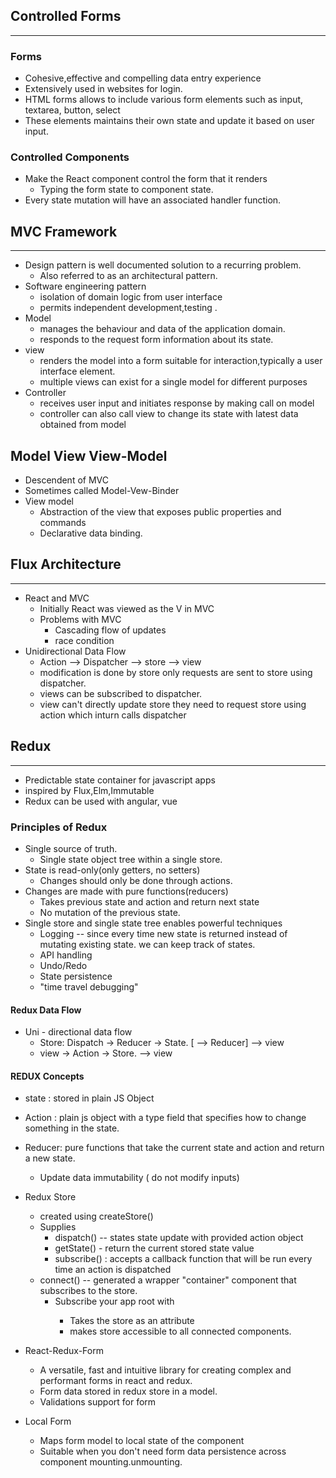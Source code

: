 ## Controlled Forms

---

### Forms

- Cohesive,effective and compelling data entry experience
- Extensively used in websites for login.
- HTML forms allows to include various form elements such as input, textarea, button, select
- These elements maintains their own state and update it based on user input.

### Controlled Components

- Make the React component control the form that it renders
  - Typing the form state to component state.
- Every state mutation will have an associated handler function.

## MVC Framework

---

- Design pattern is well documented solution to a recurring problem.
  - Also referred to as an architectural pattern.
- Software engineering pattern
  - isolation of domain logic from user interface
  - permits independent development,testing .
- Model
  - manages the behaviour and data of the application domain.
  - responds to the request form information about its state.
- view
  - renders the model into a form suitable for interaction,typically a user interface element.
  - multiple views can exist for a single model for different purposes
- Controller
  - receives user input and initiates response by making call on model
  - controller can also call view to change its state with latest data obtained from model

## Model View View-Model

- Descendent of MVC
- Sometimes called Model-Vew-Binder
- View model
  - Abstraction of the view that exposes public properties and commands
  - Declarative data binding.

## Flux Architecture

---

- React and MVC
  - Initially React was viewed as the V in MVC
  - Problems with MVC
    - Cascading flow of updates
    - race condition
- Unidirectional Data Flow
  - Action --> Dispatcher --> store --> view
  - modification is done by store only requests are sent to store using dispatcher.
  - views can be subscribed to dispatcher.
  - view can't directly update store they need to request store using action which inturn calls dispatcher

## Redux

---

- Predictable state container for javascript apps
- inspired by Flux,Elm,Immutable
- Redux can be used with angular, vue

### Principles of Redux

- Single source of truth.
  - Single state object tree within a single store.
- State is read-only(only getters, no setters)
  - Changes should only be done through actions.
- Changes are made with pure functions(reducers)
  - Takes previous state and action and return next state
  - No mutation of the previous state.
- Single store and single state tree enables powerful techniques
  - Logging -- since every time new state is returned instead of mutating existing state. we can keep track of states.
  - API handling
  - Undo/Redo
  - State persistence
  - "time travel debugging"

#### Redux Data Flow

- Uni - directional data flow
  - Store: Dispatch -> Reducer -> State. [ --> Reducer] --> view
  - view -> Action -> Store. --> view

#### REDUX Concepts

- state : stored in plain JS Object
- Action : plain js object with a type field that specifies how to change something in the state.
- Reducer: pure functions that take the current state and action and return a new state.

  - Update data immutability ( do not modify inputs)

- Redux Store
  - created using createStore()
  - Supplies
    - dispatch() -- states state update with provided action object
    - getState() - return the current stored state value
    - subscribe() : accepts a callback function that will be run every time an action is dispatched
  - connect() -- generated a wrapper "container" component that subscribes to the store.
    - Subscribe your app root with <Provider>
      - Takes the store as an attribute
      - makes store accessible to all connected components.
- React-Redux-Form
  - A versatile, fast and intuitive library for creating complex and performant forms in react and redux.
  - Form data stored in redux store in a model.
  - Validations support for form
- Local Form
  - Maps form model to local state of the component
  - Suitable when you don't need form data persistence across component mounting.unmounting.
